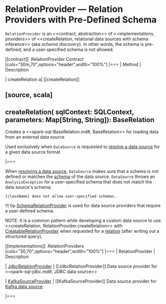 # RelationProvider &mdash; Relation Providers with Pre-Defined Schema

`RelationProvider` is an <<contract, abstraction>> of <<implementations, providers>> of <<createRelation, relational data sources with schema inference>> (aka *schema discovery*). In other words, the schema is pre-defined, and a user-specified schema is not allowed.

[[contract]]
.RelationProvider Contract
[cols="30m,70",options="header",width="100%"]
|===
| Method
| Description

| createRelation
a| [[createRelation]]

[source, scala]
----
createRelation(
  sqlContext: SQLContext,
  parameters: Map[String, String]): BaseRelation
----

Creates a <<spark-sql-BaseRelation.md#, BaseRelation>> for loading data from an external data source

Used exclusively when `DataSource` is requested to [resolve a data source](DataSource.md#resolveRelation) for a given data source format

|===

When [resolving a data source](DataSource.md#resolveRelation), `DataSource` makes sure that a schema is not defined or matches the [schema](spark-sql-BaseRelation.md#schema) of the data source. `DataSource` throws an `AnalysisException` for a user-specified schema that does not match the data source's schema:

```text
[className] does not allow user-specified schemas.
```

!!! tip
    [SchemaRelationProvider](spark-sql-SchemaRelationProvider.md) is used for data source providers that require a user-defined schema.

NOTE: It is a common pattern while developing a custom data source to use <<createRelation, RelationProvider.createRelation>> with [CreatableRelationProvider](CreatableRelationProvider.md) when requested for a [relation](CreatableRelationProvider.md#createRelation) (after writing out a structured query).

[[implementations]]
.RelationProviders
[cols="30,70",options="header",width="100%"]
|===
| RelationProvider
| Description

| [JdbcRelationProvider](spark-sql-JdbcRelationProvider.md)
| [[JdbcRelationProvider]] Data source provider for <<spark-sql-jdbc.md#, JDBC data source>>

| [KafkaSourceProvider](datasources/kafka/KafkaSourceProvider.md)
| [[KafkaSourceProvider]] Data source provider for [Kafka data source](datasources/kafka/index.md)

|===
